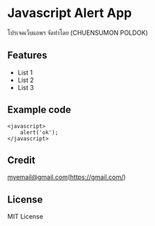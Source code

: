 # Javascript Alert App
โปรเจคเว็บแอพฯ จัดทำโดย (CHUENSUMON POLDOK)
## Features
* List 1
* List 2
* List 3
## Example code
```
<javascript>
    alert('ok');
</javascript>
```
## Credit
myemail@gmail.com(https://gmail.com/)
## License
MIT License
